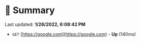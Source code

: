 # 📖 Summary
Last updated: **1/28/2022, 6:08:42 PM**

- `GET` [https://google.com](https://google.com) - **Up** (140ms)

